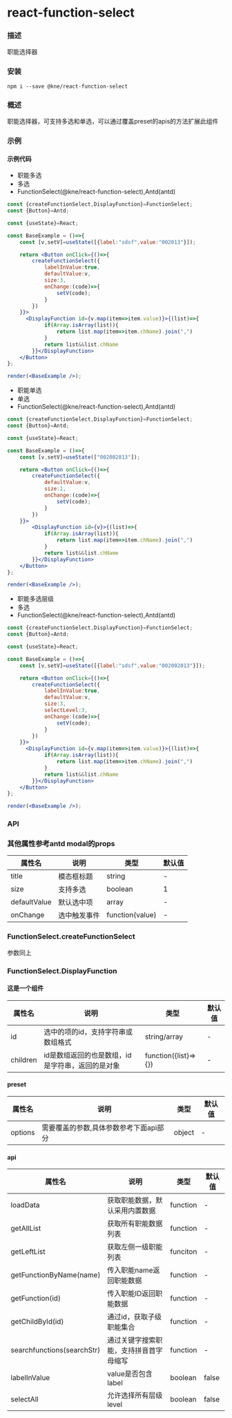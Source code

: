 
# react-function-select


### 描述

职能选择器


### 安装

```shell
npm i --save @kne/react-function-select
```


### 概述

职能选择器，可支持多选和单选，可以通过覆盖preset的apis的方法扩展此组件


### 示例

#### 示例代码

- 职能多选
- 多选
- FunctionSelect(@kne/react-function-select),Antd(antd)

```jsx
const {createFunctionSelect,DisplayFunction}=FunctionSelect;
const {Button}=Antd;

const {useState}=React;

const BaseExample = ()=>{
    const [v,setV]=useState([{label:"sdsf",value:"002013"}]);

    return <Button onClick={()=>{
        createFunctionSelect({
            labelInValue:true,
            defaultValue:v,
            size:3,
            onChange:(code)=>{
                setV(code);
            }
        })
    }}>
      <DisplayFunction id={v.map(item=>item.value)}>{(list)=>{
            if(Array.isArray(list)){
                return list.map(item=>item.chName).join(",")
            }
            return list&&list.chName
        }}</DisplayFunction>  
    </Button>
};

render(<BaseExample />);

```

- 职能单选
- 单选
- FunctionSelect(@kne/react-function-select),Antd(antd)

```jsx
const {createFunctionSelect,DisplayFunction}=FunctionSelect;
const {Button}=Antd;

const {useState}=React;

const BaseExample = ()=>{
    const [v,setV]=useState(["002002013"]);

    return <Button onClick={()=>{
        createFunctionSelect({
            defaultValue:v,
            size:1,
            onChange:(code)=>{
                setV(code);
            }
        })
    }}>
        <DisplayFunction id={v}>{(list)=>{
            if(Array.isArray(list)){
                return list.map(item=>item.chName).join(",")
            }
            return list&&list.chName
        }}</DisplayFunction>
    </Button>
};

render(<BaseExample />);

```

- 职能多选层级
- 多选
- FunctionSelect(@kne/react-function-select),Antd(antd)

```jsx
const {createFunctionSelect,DisplayFunction}=FunctionSelect;
const {Button}=Antd;

const {useState}=React;

const BaseExample = ()=>{
    const [v,setV]=useState([{label:"sdsf",value:"002002013"}]);

    return <Button onClick={()=>{
        createFunctionSelect({
            labelInValue:true,
            defaultValue:v,
            size:3,
            selectLevel:3,
            onChange:(code)=>{
                setV(code);
            }
        })
    }}>
      <DisplayFunction id={v.map(item=>item.value)}>{(list)=>{
            if(Array.isArray(list)){
                return list.map(item=>item.chName).join(",")
            }
            return list&&list.chName
        }}</DisplayFunction>  
    </Button>
};

render(<BaseExample />);

```


### API

### 其他属性参考antd modal的props
|属性名|说明|类型|默认值|
|  ---  | ---  | --- | --- |
|  title  | 模态框标题 | string | - |
|  size  | 支持多选 | boolean | 1 |
|  defaultValue  | 默认选中项 | array | - |
|  onChange  | 选中触发事件 | function(value) | - |


### FunctionSelect.createFunctionSelect
参数同上

### FunctionSelect.DisplayFunction
#### 这是一个组件
|属性名|说明|类型|默认值|
|  ---  | ---  | --- | --- |
|  id  | 选中的项的id，支持字符串或数组格式 | string/array | - |
|  children  | id是数组返回的也是数组，id是字符串，返回的是对象 | function({list}=>{}) | - |


#### preset

| 属性名          | 说明                    | 类型     | 默认值 |
|--------------|-----------------------|--------|-----|
|options| 需要覆盖的参数,具体参数参考下面api部分 |object|-|

#### api

| 属性名                     | 说明                    | 类型     | 默认值 |
|-------------------------|-----------------------|--------|-----|
| loadData                | 获取职能数据，默认采用内置数据|function|-|
| getAllList          |获取所有职能数据列表|function|-|
| getLeftList            |获取左侧一级职能列表|funciton|-|
| getFunctionByName(name)             |传入职能name返回职能数据|function|-|
| getFunction(id)             |传入职能ID返回职能数据|function|-|
| getChildById(id)     |通过id，获取子级职能集合|function|-|
| searchfunctions(searchStr) |通过关键字搜索职能，支持拼音首字母缩写|function|-|
|  labelInValue  | value是否包含label | boolean | false |
|  selectAll  | 允许选择所有层级level | boolean | false |

